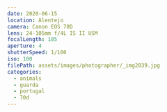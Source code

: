 ```yaml
---
date: 2020-06-15
location: Alentejo
camera: Canon EOS 70D
lens: 24-105mm f/4L IS II USM
focalLength: 105
aperture: 4
shutterSpeed: 1/100
iso: 100
filePath: assets/images/photographer/_img2039.jpg
categories:
  - animals
  - guarda
  - portugal
  - 70d
---
```

